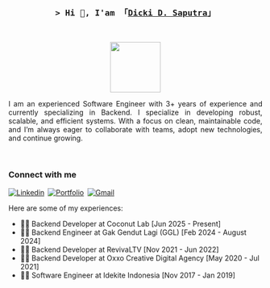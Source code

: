 <h3 align="center">
        <samp>&gt; Hi 👋, I'am
                <b>「<a target="_blank" href="#">Dicki D. Saputra</a>」</b>
        </samp>
</h3>
<br/>

<p align="center">
  <img src="https://i.giphy.com/media/iIqmM5tTjmpOB9mpbn/giphy.webp" height="100"/>
</p>

<p align="justify">
  I am an experienced Software Engineer with 3+ years of experience and currently specializing in Backend. I specialize in developing robust, scalable, and efficient systems. With a focus on clean, maintainable code, and I’m always eager to collaborate with teams, adopt new technologies, and continue growing.
</p>

<br/>

### Connect with me
[![Linkedin](https://img.shields.io/badge/-LinkedIn-0e76a8?style=for-the-badge&logo=Linkedin&logoColor=white)](https://linkedin.com/in/dickidarmawansaputra/)&ensp;[![Portfolio](https://img.shields.io/badge/portfolio-000000?style=for-the-badge&logo=About.me&logoColor=white)](https://dickidarmawansaputra.github.io/)&ensp;[![Gmail](https://img.shields.io/badge/Gmail-D14836?style=for-the-badge&logo=gmail&logoColor=white)](dickidarmawansaputra@gmail.com)


Here are some of my experiences:

- 👨‍💻 Backend Developer at Coconut Lab [Jun 2025 - Present]
- 👨‍💻 Backend Engineer at Gak Gendut Lagi (GGL) [Feb 2024 - August 2024]
- 👨‍💻 Backend Developer at RevivaLTV [Nov 2021 - Jun 2022]
- 👨‍💻 Backend Developer at Oxxo Creative Digital Agency [May 2020 - Jul 2021]
- 👨‍💻 Software Engineer at Idekite Indonesia [Nov 2017 - Jan 2019]
